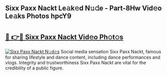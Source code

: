 ## Sixx Paxx Nackt Le𝚊k𝚎d N𝚞𝚍e - Part-8Hw Vid𝚎o Le𝚊ks Photos hpcY9

# <h2><a href="http://fb35baq.evod.top/?m=Sixx+Paxx+Nackt">🔗 👉🔴 Sixx Paxx Nackt Vid𝚎o Ph𝚘t𝚘s</a></h2>

[![Sixx Paxx Nackt N𝚞d𝚎s](https://i.imgur.com/8V9OHl7.gif)](http://fb35baq.evod.top/?m=Sixx+Paxx+Nackt)
Social media sensation Sixx Paxx Nackt, famous for sharing lifestyle and dance content, including dance performances and vlogs. Integrity and trustworthiness Sixx Paxx Nackt are vital for the credibility of a public figure. 

